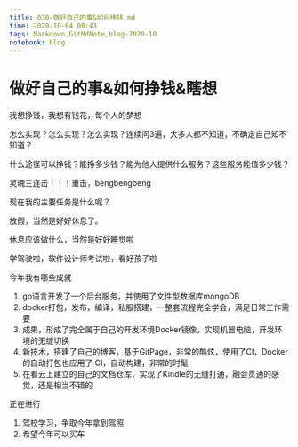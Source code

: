 ```yaml
---
title: 030-做好自己的事&如何挣钱.md
time: 2020-10-04 00:43
tags: Markdown,GitMdNote,blog-2020-10
notebook: blog
---
```


# 做好自己的事&如何挣钱&瞎想

我想挣钱，我想有钱花，每个人的梦想

怎么实现？怎么实现？怎么实现？连续问3遍，大多人都不知道，不确定自己知不知道？

什么途径可以挣钱？能挣多少钱？能为他人提供什么服务？这些服务能值多少钱？

灵魂三连击！！！重击，bengbengbeng



现在我的主要任务是什么呢？

放假，当然是好好休息了。

休息应该做什么，当然是好好睡觉啦

学驾驶啦，软件设计师考试啦，看好孩子啦



今年我有哪些成就

1. go语言开发了一个后台服务，并使用了文件型数据库mongoDB
2. docker打包，发布，编译，私服搭建，一整套流程完全学会，满足日常工作需要
3. 成果，形成了完全属于自己的开发环境Docker镜像，实现机器电脑，开发环境的无缝切换
4. 新技术，搭建了自己的博客，基于GitPage，非常的酷炫，使用了CI，Docker的自动打包也应用了 CI，自动构建，非常的时髦
5. 在看云上建立的自己的文档仓库，实现了Kindle的无缝打通，融会贯通的感觉，还是相当不错的



正在进行

1. 驾校学习，争取今年拿到驾照
2. 希望今年可以买车



